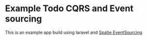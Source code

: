 
# Example Todo CQRS and Event sourcing

This is an example app build using laravel and [Spatie EventSourcing](https://spatie.be/docs/laravel-event-sourcing)
